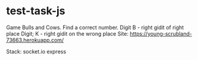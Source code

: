 # test-task-js
Game Bulls and Cows. Find a correct number. 
Digit B - right gidit of right place Digit; K - right gidit on the wrong place
Site: https://young-scrubland-73663.herokuapp.com/

Stack: socket.io express

